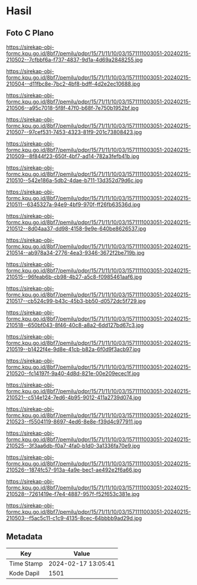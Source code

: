 # Hasil

## Foto C Plano

https://sirekap-obj-formc.kpu.go.id/8bf7/pemilu/pdpr/15/71/11/10/03/1571111003051-20240215-210502--7cfbbf6a-f737-4837-9d1a-4d69a2848255.jpg

https://sirekap-obj-formc.kpu.go.id/8bf7/pemilu/pdpr/15/71/11/10/03/1571111003051-20240215-210504--d11fbc8e-7bc2-4bf8-bdff-4d2e2ec10688.jpg

https://sirekap-obj-formc.kpu.go.id/8bf7/pemilu/pdpr/15/71/11/10/03/1571111003051-20240215-210506--a95c7018-5f8f-47f0-b68f-7e750b1952bf.jpg

https://sirekap-obj-formc.kpu.go.id/8bf7/pemilu/pdpr/15/71/11/10/03/1571111003051-20240215-210507--97cef531-7453-4323-81f9-201c73808423.jpg

https://sirekap-obj-formc.kpu.go.id/8bf7/pemilu/pdpr/15/71/11/10/03/1571111003051-20240215-210509--8f844f23-650f-4bf7-ad14-782a3fefb41b.jpg

https://sirekap-obj-formc.kpu.go.id/8bf7/pemilu/pdpr/15/71/11/10/03/1571111003051-20240215-210510--542e186a-5db2-4dae-b711-13d352d79d6c.jpg

https://sirekap-obj-formc.kpu.go.id/8bf7/pemilu/pdpr/15/71/11/10/03/1571111003051-20240215-210511--6345327a-94e9-4bf9-970f-ff26fb63536d.jpg

https://sirekap-obj-formc.kpu.go.id/8bf7/pemilu/pdpr/15/71/11/10/03/1571111003051-20240215-210512--8d04aa37-dd98-4158-9e9e-640be8626537.jpg

https://sirekap-obj-formc.kpu.go.id/8bf7/pemilu/pdpr/15/71/11/10/03/1571111003051-20240215-210514--ab978a34-2776-4ea3-9346-3672f2be719b.jpg

https://sirekap-obj-formc.kpu.go.id/8bf7/pemilu/pdpr/15/71/11/10/03/1571111003051-20240215-210515--96feab6b-cb98-4b27-a5c8-f0985461aaf6.jpg

https://sirekap-obj-formc.kpu.go.id/8bf7/pemilu/pdpr/15/71/11/10/03/1571111003051-20240215-210517--cb524c99-b43c-45b3-bb50-d0572dc5f729.jpg

https://sirekap-obj-formc.kpu.go.id/8bf7/pemilu/pdpr/15/71/11/10/03/1571111003051-20240215-210518--650bf043-8f46-40c8-a8a2-6dd127bd67c3.jpg

https://sirekap-obj-formc.kpu.go.id/8bf7/pemilu/pdpr/15/71/11/10/03/1571111003051-20240215-210519--b1422f4e-9d8e-41cb-b82a-6f0d9f3acb97.jpg

https://sirekap-obj-formc.kpu.go.id/8bf7/pemilu/pdpr/15/71/11/10/03/1571111003051-20240215-210520--fc14197f-9a40-4d8d-821e-00e209ecec1f.jpg

https://sirekap-obj-formc.kpu.go.id/8bf7/pemilu/pdpr/15/71/11/10/03/1571111003051-20240215-210521--c514e124-7ed6-4b95-9012-411a2739d074.jpg

https://sirekap-obj-formc.kpu.go.id/8bf7/pemilu/pdpr/15/71/11/10/03/1571111003051-20240215-210523--f5504119-8697-4ed6-8e8e-f39d4c977911.jpg

https://sirekap-obj-formc.kpu.go.id/8bf7/pemilu/pdpr/15/71/11/10/03/1571111003051-20240215-210525--3f3aa6db-f0a7-4fa0-b1d0-3a1336fa70e9.jpg

https://sirekap-obj-formc.kpu.go.id/8bf7/pemilu/pdpr/15/71/11/10/03/1571111003051-20240215-210526--1874fc57-913a-4a9e-bec1-ae492e2f6a66.jpg

https://sirekap-obj-formc.kpu.go.id/8bf7/pemilu/pdpr/15/71/11/10/03/1571111003051-20240215-210528--7261419e-f7e4-4887-957f-f52f653c381e.jpg

https://sirekap-obj-formc.kpu.go.id/8bf7/pemilu/pdpr/15/71/11/10/03/1571111003051-20240215-210503--f5ac5c11-c1c9-4135-8cec-64bbbb9ad29d.jpg


## Metadata

| Key        | Value               |
| ---------- | ------------------- |
| Time Stamp | 2024-02-17 13:05:41 |
| Kode Dapil | 1501                |




